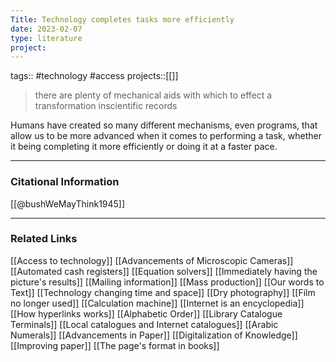 ```yaml
---
Title: Technology completes tasks more efficiently
date: 2023-02-07
type: literature
project:
---
```

tags:: #technology #access
projects::[[]]

> there are plenty of mechanical aids with which to effect a transformation inscientific records

Humans have created so many different mechanisms, even programs, that allow us to be more advanced when it comes to performing a task, whether it being completing it more efficiently or doing it at a faster pace.

---
### Citational Information

[[@bushWeMayThink1945]]

---

### Related Links

[[Access to technology]]
[[Advancements of Microscopic Cameras]]
[[Automated cash registers]]
[[Equation solvers]]
[[Immediately having the picture's results]]
[[Mailing information]]
[[Mass production]]
[[Our words to Text]]
[[Technology changing time and space]]
[[Dry photography]]
[[Film no longer used]]
[[Calculation machine]]
[[Internet is an encyclopedia]]
[[How hyperlinks works]]
[[Alphabetic Order]]
[[Library Catalogue Terminals]]
[[Local catalogues and Internet catalogues]]
[[Arabic Numerals]]
[[Advancements in Paper]]
[[Digitalization of Knowledge]]
[[Improving paper]]
[[The page's format in books]]